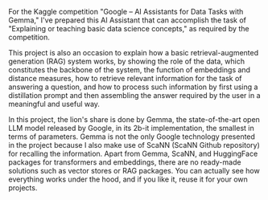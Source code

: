 For the Kaggle competition "Google – AI Assistants for Data Tasks with Gemma," I've prepared this AI Assistant that can accomplish the task of "Explaining or teaching basic data science concepts," as required by the competition.

This project is also an occasion to explain how a basic retrieval-augmented generation (RAG) system works, by showing the role of the data, which constitutes the backbone of the system, the function of embeddings and distance measures, how to retrieve relevant information for the task of answering a question, and how to process such information by first using a distillation prompt and then assembling the answer required by the user in a meaningful and useful way.

In this project, the lion's share is done by Gemma, the state-of-the-art open LLM model released by Google, in its 2b-it implementation, the smallest in terms of parameters. Gemma is not the only Google technology presented in the project because I also make use of ScaNN (ScaNN Github repository) for recalling the information. Apart from Gemma, ScaNN, and HuggingFace packages for transformers and embeddings, there are no ready-made solutions such as vector stores or RAG packages. You can actually see how everything works under the hood, and if you like it, reuse it for your own projects.
